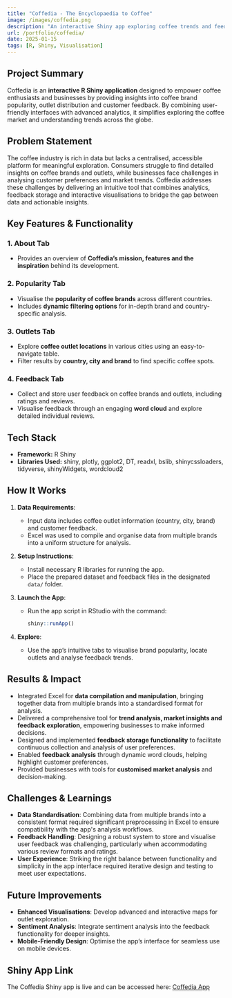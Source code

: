 ```yaml
---
title: "Coffedia - The Encyclopaedia to Coffee"
image: /images/coffedia.png
description: "An interactive Shiny app exploring coffee trends and feedback worldwide."
url: /portfolio/coffedia/
date: 2025-01-15
tags: [R, Shiny, Visualisation]
---
```


## **Project Summary**
Coffedia is an **interactive R Shiny application** designed to empower coffee enthusiasts and businesses by providing insights into coffee brand popularity, outlet distribution and customer feedback. By combining user-friendly interfaces with advanced analytics, it simplifies exploring the coffee market and understanding trends across the globe.

## **Problem Statement**
The coffee industry is rich in data but lacks a centralised, accessible platform for meaningful exploration. Consumers struggle to find detailed insights on coffee brands and outlets, while businesses face challenges in analysing customer preferences and market trends. Coffedia addresses these challenges by delivering an intuitive tool that combines analytics, feedback storage and interactive visualisations to bridge the gap between data and actionable insights.

## **Key Features & Functionality**

### **1. About Tab**
- Provides an overview of **Coffedia’s mission, features and the inspiration** behind its development.

### **2. Popularity Tab**
- Visualise the **popularity of coffee brands** across different countries.
- Includes **dynamic filtering options** for in-depth brand and country-specific analysis.

### **3. Outlets Tab**
- Explore **coffee outlet locations** in various cities using an easy-to-navigate table.
- Filter results by **country, city and brand** to find specific coffee spots.

### **4. Feedback Tab**
- Collect and store user feedback on coffee brands and outlets, including ratings and reviews.
- Visualise feedback through an engaging **word cloud** and explore detailed individual reviews.

## **Tech Stack**
- **Framework:** R Shiny
- **Libraries Used:** shiny, plotly, ggplot2, DT, readxl, bslib, shinycssloaders, tidyverse, shinyWidgets, wordcloud2

## **How It Works**
1. **Data Requirements**:
   - Input data includes coffee outlet information (country, city, brand) and customer feedback.
   - Excel was used to compile and organise data from multiple brands into a uniform structure for analysis.

2. **Setup Instructions**:
   - Install necessary R libraries for running the app.
   - Place the prepared dataset and feedback files in the designated `data/` folder.

3. **Launch the App**:
   - Run the app script in RStudio with the command:
     ```r
     shiny::runApp()
     ```
     
4. **Explore**:
   - Use the app’s intuitive tabs to visualise brand popularity, locate outlets and analyse feedback trends.

## **Results & Impact**
- Integrated Excel for **data compilation and manipulation**, bringing together data from multiple brands into a standardised format for analysis.
- Delivered a comprehensive tool for **trend analysis, market insights and feedback exploration**, empowering businesses to make informed decisions.
- Designed and implemented **feedback storage functionality** to facilitate continuous collection and analysis of user preferences.
- Enabled **feedback analysis** through dynamic word clouds, helping highlight customer preferences.
- Provided businesses with tools for **customised market analysis** and decision-making.

## **Challenges & Learnings**
- **Data Standardisation**: Combining data from multiple brands into a consistent format required significant preprocessing in Excel to ensure compatibility with the app's analysis workflows.
- **Feedback Handling**: Designing a robust system to store and visualise user feedback was challenging, particularly when accommodating various review formats and ratings.
- **User Experience**: Striking the right balance between functionality and simplicity in the app interface required iterative design and testing to meet user expectations.

## **Future Improvements**
- **Enhanced Visualisations**: Develop advanced and interactive maps for outlet exploration.
- **Sentiment Analysis**: Integrate sentiment analysis into the feedback functionality for deeper insights.
- **Mobile-Friendly Design**: Optimise the app’s interface for seamless use on mobile devices.

## **Shiny App Link**
The Coffedia Shiny app is live and can be accessed here: [Coffedia App](http://parnikakhattri.shinyapps.io/Coffedia1)

